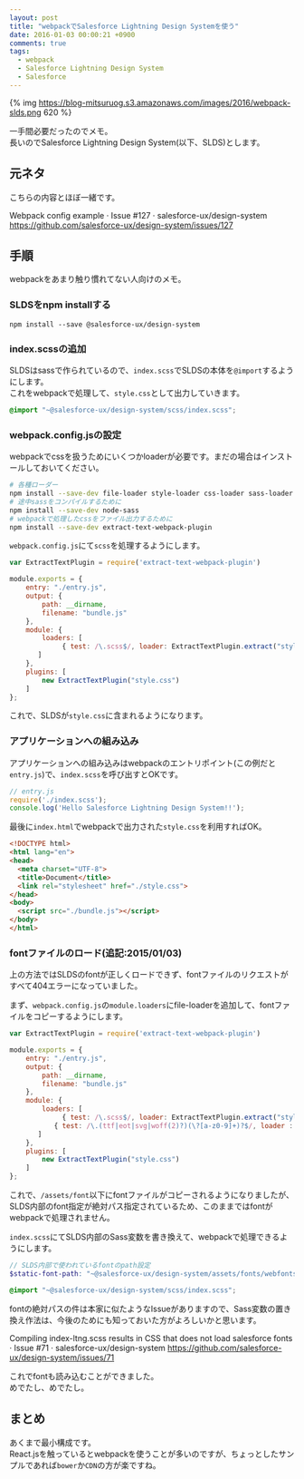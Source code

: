 ```yaml
---
layout: post
title: "webpackでSalesforce Lightning Design Systemを使う"
date: 2016-01-03 00:00:21 +0900
comments: true
tags:
  - webpack
  - Salesforce Lightning Design System
  - Salesforce
---
```


{% img https://blog-mitsuruog.s3.amazonaws.com/images/2016/webpack-slds.png 620 %}

一手間必要だったのでメモ。  
長いのでSalesforce Lightning Design System(以下、SLDS)とします。

<!-- more -->

## 元ネタ

こちらの内容とほぼ一緒です。

Webpack config example · Issue #127 · salesforce-ux/design-system  
https://github.com/salesforce-ux/design-system/issues/127

## 手順

webpackをあまり触り慣れてない人向けのメモ。

### SLDSをnpm installする

```
npm install --save @salesforce-ux/design-system
```

### index.scssの追加

SLDSはsassで作られているので、`index.scss`でSLDSの本体を`@import`するようにします。  
これをwebpackで処理して、`style.css`として出力していきます。

```scss
@import "~@salesforce-ux/design-system/scss/index.scss";
```

### webpack.config.jsの設定

webpackでcssを扱うためにいくつかloaderが必要です。まだの場合はインストールしておいてください。

```sh
# 各種ローダー
npm install --save-dev file-loader style-loader css-loader sass-loader
# 途中sassをコンパイルするために
npm install --save-dev node-sass
# webpackで処理したcssをファイル出力するために
npm install --save-dev extract-text-webpack-plugin
```

`webpack.config.js`にて`scss`を処理するようにします。  

```js
var ExtractTextPlugin = require('extract-text-webpack-plugin')

module.exports = {
    entry: "./entry.js",
    output: {
        path: __dirname,
        filename: "bundle.js"
    },
    module: {
        loaders: [
	         { test: /\.scss$/, loader: ExtractTextPlugin.extract("style-loader", "css-loader!sass-loader") },
       ]
    },
    plugins: [
        new ExtractTextPlugin("style.css")
    ]
};
```

これで、SLDSが`style.css`に含まれるようになります。

### アプリケーションへの組み込み

アプリケーションへの組み込みはwebpackのエントリポイント(この例だと`entry.js`)で、`index.scss`を呼び出すとOKです。

```js
// entry.js
require('./index.scss');
console.log('Hello Salesforce Lightning Design System!!');
```

最後に`index.html`でwebpackで出力された`style.css`を利用すればOK。

```html
<!DOCTYPE html>
<html lang="en">
<head>
  <meta charset="UTF-8">
  <title>Document</title>
  <link rel="stylesheet" href="./style.css">
</head>
<body>
  <script src="./bundle.js"></script>
</body>
</html>

```

### fontファイルのロード(追記:2015/01/03)

上の方法ではSLDSのfontが正しくロードできず、fontファイルのリクエストがすべて404エラーになっていました。

まず、`webpack.config.js`の`module.loaders`にfile-loaderを追加して、fontファイルをコピーするようにします。

```js
var ExtractTextPlugin = require('extract-text-webpack-plugin')

module.exports = {
    entry: "./entry.js",
    output: {
        path: __dirname,
        filename: "bundle.js"
    },
    module: {
        loaders: [
	         { test: /\.scss$/, loader: ExtractTextPlugin.extract("style-loader", "css-loader!sass-loader") },
           { test: /\.(ttf|eot|svg|woff(2)?)(\?[a-z0-9]+)?$/, loader : 'file-loader?&name=/assets/fonts/[name].[ext]'}
       ]
    },
    plugins: [
        new ExtractTextPlugin("style.css")
    ]
};
```

これで、`/assets/font`以下にfontファイルがコピーされるようになりましたが、  
SLDS内部のfont指定が絶対パス指定されているため、このままではfontがwebpackで処理されません。

`index.scss`にてSLDS内部のSass変数を書き換えて、webpackで処理できるようにします。

```scss
// SLDS内部で使われているfontのpath設定
$static-font-path: "~@salesforce-ux/design-system/assets/fonts/webfonts";

@import "~@salesforce-ux/design-system/scss/index.scss";
```

fontの絶対パスの件は本家に似たようなIssueがありますので、Sass変数の置き換え作法は、今後のためにも知っておいた方がよろしいかと思います。

Compiling index-ltng.scss results in CSS that does not load salesforce fonts · Issue #71 · salesforce-ux/design-system   https://github.com/salesforce-ux/design-system/issues/71

これでfontも読み込むことができました。  
めでたし、めでたし。

## まとめ

あくまで最小構成です。  
React.jsを触っているとwebpackを使うことが多いのですが、ちょっとしたサンプルであれば`bower`か`CDN`の方が楽ですね。
